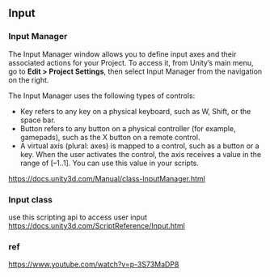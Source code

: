 ## Input

### Input Manager
The Input Manager window allows you to define input axes and their associated actions for your Project. To access it, from Unity’s main menu, go to **Edit > Project Settings**, then select Input Manager from the navigation on the right.

The Input Manager uses the following types of controls:

- Key refers to any key on a physical keyboard, such as W, Shift, or the space bar.
- Button refers to any button on a physical controller (for example, gamepads), such as the X button on a remote control.
- A virtual axis (plural: axes) is mapped to a control, such as a button or a key. When the user activates the control, the axis receives a value in the range of [–1..1]. You can use this value in your scripts.

https://docs.unity3d.com/Manual/class-InputManager.html

### Input class 
use this scripting api to access user input \
https://docs.unity3d.com/ScriptReference/Input.html

### ref 
https://www.youtube.com/watch?v=p-3S73MaDP8



